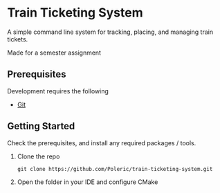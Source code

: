 Train Ticketing System
======================

A simple command line system for tracking, placing, and managing train tickets.

Made for a semester assignment

Prerequisites
-------------

Development requires the following

- [Git](https://git-scm.com/)

Getting Started
---------------

Check the prerequisites, and install any required packages / tools.

1. Clone the repo
   ```shell
   git clone https://github.com/Poleric/train-ticketing-system.git
   ```
2. Open the folder in your IDE and configure CMake